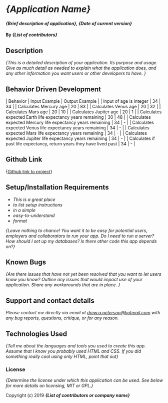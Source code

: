 # _{Application Name}_

#### _{Brief description of application}, {Date of current version}_

#### By _**{List of contributors}**_

## Description

_{This is a detailed description of your application. Its purpose and usage.  Give as much detail as needed to explain what the application does, and any other information you want users or other developers to have. }_

## Behavior Driven Development

| Behavior | Input Example | Output Example |
| Input of age is integer | 34 | 34 |
| Calculates Mercury age | 20 | 83 |
| Calculates Venus age | 20 | 32 |
| Calculates Mars age | 20 | 10 |
| Calculates Jupiter age | 20 | 1 |
| Calculates expected Earth life expectancy years remaining | 30 | 48 |
| Calculates expected Mercury life expectancy years remaining | 34 | - |
| Calculates expected Venus life expectancy years remaining | 34 | - |
| Calculates expected Mars life expectancy years remaining | 34 | - |
| Calculates expected Jupiter life expectancy years remaining | 34 | - |
| Calculates if past life expectancy, return years they have lived past | 34 | - |

## Github Link
{[Github link to project](https://drewapeterson7671.github.io/week-1-code-review/index.html)}

## Setup/Installation Requirements

* _This is a great place_
* _to list setup instructions_
* _in a simple_
* _easy-to-understand_
* _format_

_{Leave nothing to chance! You want it to be easy for potential users, employers and collaborators to run your app. Do I need to run a server? How should I set up my databases? Is there other code this app depends on?}_

## Known Bugs

_{Are there issues that have not yet been resolved that you want to let users know you know?  Outline any issues that would impact use of your application.  Share any workarounds that are in place. }_

## Support and contact details

_Please contact me directly via email at drew.a.peterson@hotmail.com with any bug reports, questions, critique, or for any reason._

## Technologies Used

_{Tell me about the languages and tools you used to create this app. Assume that I know you probably used HTML and CSS. If you did something really cool using only HTML, point that out}_

### License

*{Determine the license under which this application can be used.  See below for more details on licensing,  MIT or GPL.}*



Copyright (c) 2019 **_{List of contributors or company name}_**
